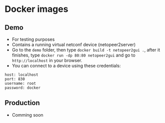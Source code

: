 # Docker images

## Demo
- For testing purposes
- Contains a running virtual netconf device (netopeer2server)
- Go to the `demo` folder, then type `docker build -t netopeer2gui .`, after it finishes, type `docker run -dp 80:80 netopeer2gui` and go to `http://localhost` in your browser.
- You can connect to a device using these credentials:
```
host: localhost
port: 830
username: root
password: docker
```

## Production
- Comming soon
